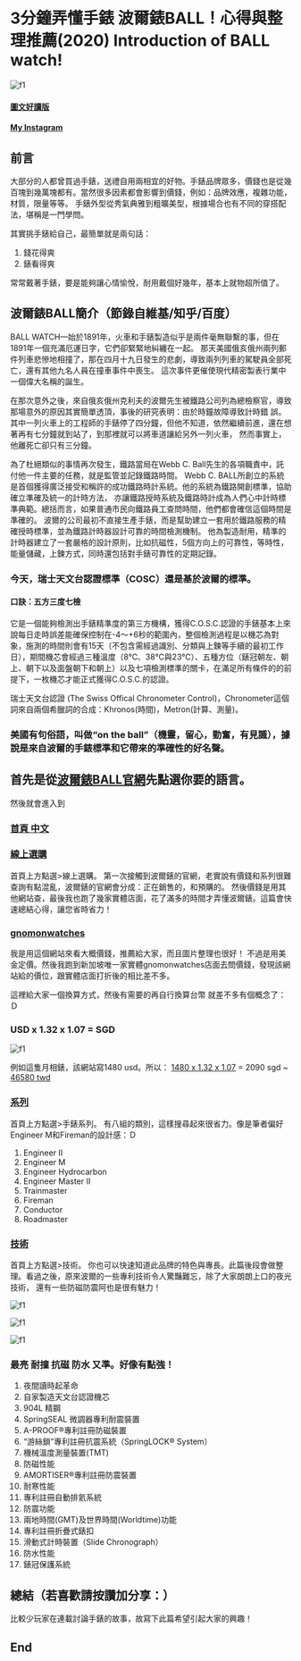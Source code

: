 # 3分鐘弄懂手錶 波爾錶BALL！心得與整理推薦(2020) Introduction of BALL watch!
![f1](https://github.com/HCH1/blog/blob/master/fig/watch61a.JPG)

#### [圖文好讀版]()
#### [My Instagram](https://www.instagram.com/redbox111)

## 前言
大部分的人都曾買過手錶，送禮自用兩相宜的好物。手錶品牌眾多，價錢也是從幾百塊到幾萬塊都有。當然很多因素都會影響到價錢，例如：品牌效應，複雜功能，材質，限量等等。
手錶外型從秀氣典雅到粗曠美型，根據場合也有不同的穿搭配法，堪稱是一門學問。

其實挑手錶給自己，最簡單就是兩句話：
1. 錢花得爽
1. 錶看得爽

常常戴著手錶，要是能夠讓心情愉悅，耐用戴個好幾年，基本上就物超所值了。

## 波爾錶BALL簡介（節錄自維基/知乎/百度）
BALL WATCH—始於1891年，火車和手錶製造似乎是兩件毫無聯繫的事，但在1891年一個充滿厄運日字，它們卻緊緊地糾纏在一起。
那天美國俄亥俄州兩列郵件列車悲慘地相撞了，那在四月十九日發生的悲劇，導致兩列列車的駕駛員全部死亡，還有其他九名人員在撞車事件中喪生。
這次事件更催使現代精密製表行業中一個偉大名稱的誕生。

在那次意外之後，來自俄亥俄州克利夫的波爾先生被鐵路公司列為總檢察官，導致那場意外的原因其實簡單透頂，事後的研究表明：由於時鐘故障導致計時錯 誤。
其中一列火車上的工程師的手錶停了四分鐘，但他不知道，依然繼續前進，還在想著再有七分鐘就到站了，到那裡就可以將車道讓給另外一列火車，
然而事實上，他離死亡卻只有三分鐘。

為了杜絕類似的事情再次發生，鐵路當局在Webb C. Ball先生的各項職責中，託付他一件主要的任務，就是監管並記錄鐵路時間。
Webb C. BALL所創立的系統是首個獲得廣泛接受和稱許的成功鐵路時計系統。他的系統為鐵路開創標準，協助確立準確及統一的計時方法，
亦讓鐵路授時系統及鐵路時計成為人們心中計時標準典範。總括而言，如果普通市民向鐵路員工查問時間，他們都會確信這個時間是準確的。
波爾的公司最初不直接生產手錶，而是幫助建立一套用於鐵路服務的精確授時標準，並為鐵路計時器設計可靠的時間檢測機制。
他為製造耐用，精準的計時器建立了一套嚴格的設計原則，比如抗磁性，5個方向上的可靠性，等時性，能量儲藏，上鍊方式，同時還包括對手錶可靠性的定期記錄。

### 今天，瑞士天文台認證標準（COSC）還是基於波爾的標準。
#### 口訣：五方三度七檢
它是一個能夠檢測出手錶精準度的第三方機構，獲得C.O.S.C.認證的手錶基本上來說每日走時誤差能確保控制在-4～+6秒的範圍內，整個檢測過程是以機芯為對象，施測的時間則會有15天（不包含需經過識別、分類與上鍊等手續的最初工作日），期間機芯會經過三種溫度（8℃、38℃與23℃）、五種方位（錶冠朝左、朝上、朝下以及面盤朝下和朝上）以及七項檢測標準的關卡，在滿足所有條件的的前提下，一枚機芯才能正式獲得C.O.S.C.的認證。

瑞士天文台認證 (The Swiss Offical Chronometer Control)，Chronometer這個詞來自兩個希臘詞的合成：Khronos(時間)，Metron(計算、測量)。

### 美國有句俗語，叫做“on the ball”（機靈，留心，勤奮，有見識），據說是來自波爾的手錶標準和它帶來的準確性的好名聲。

## 首先是從[波爾錶BALL官網](https://www.ballwatch.com/global/)先點選你要的語言。
然後就會進入到
### [首頁 中文](https://www.ballwatch.com/global/zh-hant/home.html)

### [線上選購](https://www.ballwatch.com/global/zh-hant/collections.html)
首頁上方點選>線上選購。
第一次接觸到波爾錶的官網，老實說有價錢和系列很難查詢有點混亂，波爾錶的官網會分成：正在銷售的，和預購的。
然後價錢是用其他網站查，最後我也跑了幾家實體店面，花了滿多的時間才弄懂波爾錶。這篇會快速總結心得，讓您省時省力！

### [gnomonwatches](https://www.gnomonwatches.com/collections/ball-watch-co)
我是用這個網站來看大概價錢，推薦給大家，而且圖片整理也很好！
不過是用美金定價。然後我跑到新加坡唯一家實體gnomonwatches店面去問價錢，發現該網站給的價位，跟實體店面打折後的相比差不多。

這裡給大家一個換算方式，然後有需要的再自行換算台幣 就差不多有個概念了：Ｄ
### USD x 1.32 x 1.07 = SGD


![f1](https://github.com/HCH1/blog/blob/master/fig/watch61b.png)

例如這隻月相錶，該網站寫1480 usd。所以：
[1480 x 1.32 x 1.07](https://www.google.com.tw/search?sxsrf=ACYBGNSOUwG-yvE8vvknXZYyjNfkRFPm9w%3A1578308920484&ei=OBUTXuiYHbbjz7sPrvCxoAo&q=1480+x+1.32+x+1.07&oq=1480+x+1.32+x+1.07&gs_l=psy-ab.3...7569.7839..8004...0.0..0.55.231.5......0....1..gws-wiz.......35i39.8Is8brdM0lQ&ved=0ahUKEwjolLT06u7mAhW28XMBHS54DKQQ4dUDCAs&uact=5) 
= 2090 sgd 
~ [46580 twd](https://www.google.com.tw/search?sxsrf=ACYBGNQXPqFmmKQO5yyGrL-ok2GoS2yoOw%3A1578308929267&ei=QRUTXtvvD5zB3LUP0PWpuAI&q=2090+sgd+to+twd&oq=2090+sgd+to+twd&gs_l=psy-ab.3..0i22i30.22484.24221..24378...2.0..0.89.589.10......0....2j1..gws-wiz.......35i39j33i22i29i30._HBdUnjJHfM&ved=0ahUKEwiblMz46u7mAhWcILcAHdB6CicQ4dUDCAs&uact=5)

### [系列](https://www.ballwatch.com/global/zh-hant/collections.html)
首頁上方點選>手錶系列。
有八組的類別，這樣搜尋起來很省力。像是筆者偏好Engineer M和Fireman的設計感：Ｄ
1. Engineer II
1. Engineer M
1. Engineer Hydrocarbon
1. Engineer Master II
1. Trainmaster
1. Fireman
1. Conductor
1. Roadmaster

### [技術](https://www.ballwatch.com/global/zh-hant/technology.html)
首頁上方點選>技術。
你也可以快速知道此品牌的特色與專長。此篇後段會做整理。看過之後，原來波爾的一些專利技術令人驚豔難忘，除了大家朗朗上口的夜光技術，
還有一些防磁防震阿也是很有魅力！

![f1](https://github.com/HCH1/blog/blob/master/fig/watch62a.JPG)

![f1](https://github.com/HCH1/blog/blob/master/fig/watch62b.JPG)

![f1](https://github.com/HCH1/blog/blob/master/fig/watch62c.JPG)

### 最亮 耐撞 抗磁 防水 又準。好像有點強！
1. 夜間讀時起革命
1. 自家製造天文台認證機芯
1. 904L 精鋼
1. SpringSEAL 微調器專利耐震裝置
1. A-PROOF®專利註冊防磁裝置
1. “游絲鎖”專利註冊抗震系統（SpringLOCK® System）
1. 機械溫度測量裝置(TMT)
1. 防磁性能
1. AMORTISER®專利註冊防震裝置
1. 耐寒性能
1. 專利註冊自動排氦系統
1. 防震功能
1. 兩地時間(GMT)及世界時間(Worldtime)功能
1. 專利註冊折疊式錶扣
1. 滑動式計時裝置（Slide Chronograph）
1. 防水性能
1. 錶冠保護系統

## 總結（若喜歡請按讚加分享：）
比較少玩家在連載討論手錶的故事，故寫下此篇希望引起大家的興趣！

## End
